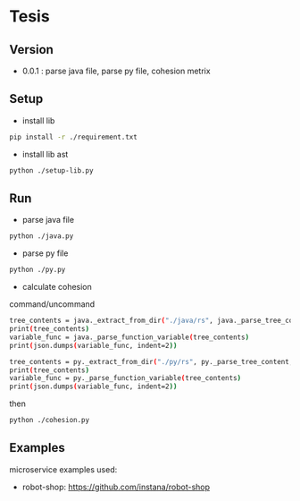 # Tesis

## Version

- 0.0.1 : parse java file, parse py file, cohesion metrix


## Setup

- install lib
```bash
pip install -r ./requirement.txt
```

- install lib ast
```bash
python ./setup-lib.py
```

## Run

- parse java file
```bash
python ./java.py
```

- parse py file
```bash
python ./py.py
```

- calculate cohesion

command/uncommand
```bash
tree_contents = java._extract_from_dir("./java/rs", java._parse_tree_content, "java")
print(tree_contents)
variable_func = java._parse_function_variable(tree_contents)
print(json.dumps(variable_func, indent=2))

tree_contents = py._extract_from_dir("./py/rs", py._parse_tree_content, "py")
print(tree_contents)
variable_func = py._parse_function_variable(tree_contents)
print(json.dumps(variable_func, indent=2))
```
then

```bash
python ./cohesion.py
```

## Examples

microservice examples used:

- robot-shop: https://github.com/instana/robot-shop




